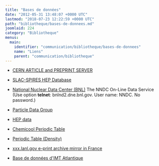 ```yaml
---
title: "Bases de données"
date: "2012-05-31 13:48:07 +0000 UTC"
lastmod: "2018-07-23 12:22:59 +0000 UTC"
path: "bibliotheque/bases-de-donnees.md"
joomlaid: 224
category: "Bibliotheque"
menus:
  main:
    identifier: "communication/bibliotheque/bases-de-donnees"
    name: "Liens"
    parent: "communication/bibliotheque"
---
```

*   [CERN ARTICLE and PREPRINT SERVER](http://cdsweb.cern.ch/ "CERN Preprint Server")
*   [SLAC-SPIRES HEP Database](http://inspirehep.net/)
*   [National Nuclear Data Center (BNL)](http://www.nndc.bnl.gov/ "Nuclear Data") The NNDC On-Line Data Service (Use option **telnet**: bnlnd2.dne.bnl.gov. User name: NNDC. No password.)

*   [Particle Data Group](http://www-pdg.lbl.gov/ "Particle Data Group")
*   [HEP data](http://hepdata.cedar.ac.uk/reaction)
*   [Chemicool Periodic Table](http://the-tech.mit.edu/Chemicool/ "Chemicool Periodic Table")
*   [Periodic Table (Density)](http://domains.twave.net/users/yinon/sdensity.html "Periodic Table (Density)")
*   [xxx.lanl.gov e-print archive mirror in France](http://xxx.lpthe.jussieu.fr/)
*   [Base de données d'IMT Atlantique](https://intranet.imt-atlantique.fr/ressources-documentaires/__trashed/revues-bddenligne/)
